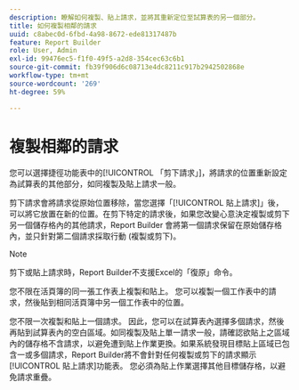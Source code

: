 ```yaml
---
description: 瞭解如何複製、貼上請求，並將其重新定位至試算表的另一個部分。
title: 如何複製相鄰的請求
uuid: c8abec0d-6fbd-4a98-8672-ede81317487b
feature: Report Builder
role: User, Admin
exl-id: 99476ec5-f1f0-49f5-a2d8-354cec63c6b1
source-git-commit: fb39f906d6c08713e4dc8211c917b2942502868e
workflow-type: tm+mt
source-wordcount: '269'
ht-degree: 59%

---
```


# 複製相鄰的請求

您可以選擇捷徑功能表中的[!UICONTROL 「剪下請求」]，將請求的位置重新設定為試算表的其他部分，如同複製及貼上請求一般。

剪下請求會將請求從原始位置移除，當您選擇「[!UICONTROL 貼上請求]」後，可以將它放置在新的位置。在剪下特定的請求後，如果您改變心意決定複製或剪下另一個儲存格內的其他請求，Report Builder 會將第一個請求保留在原始儲存格內，並只針對第二個請求採取行動 (複製或剪下)。

>[!NOTE]
>
>剪下或貼上請求時，Report Builder不支援Excel的「復原」命令。

您不限在活頁簿的同一張工作表上複製和貼上。 您可以複製一個工作表中的請求，然後貼到相同活頁簿中另一個工作表中的位置。

您不限一次複製和貼上一個請求。 因此，您可以在試算表內選擇多個請求，然後再貼到試算表內的空白區域。如同複製及貼上單一請求一般，請確認欲貼上之區域內的儲存格不含請求，以避免遭到貼上作業更換。如果系統發現目標貼上區域已包含一或多個請求，Report Builder將不會針對任何複製或剪下的請求顯示[!UICONTROL 貼上請求]功能表。 您必須為貼上作業選擇其他目標儲存格，以避免請求重疊。
